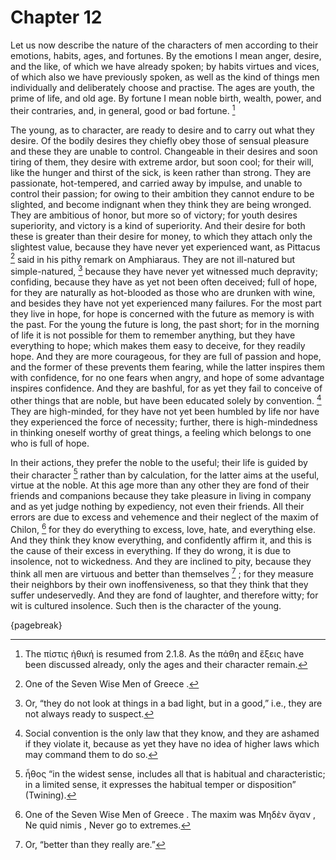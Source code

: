 # Chapter 12

Let us now describe the nature of the characters of men according to their emotions, habits, ages, and fortunes. By the emotions I mean anger,
desire, and the like, of which we have already spoken; by habits virtues and vices, of which also we have previously spoken, as well as the kind of
things men individually and deliberately choose and practise. The ages are youth, the prime of life, and old age. By fortune I mean noble birth,
wealth, power, and their contraries, and, in general, good or bad fortune. [^^11_1]

The young, as to character, are ready to desire and to carry out what they desire. Of the bodily desires they chiefly obey those of sensual pleasure
and these they are unable to control. Changeable in their desires and soon tiring of them, they desire with extreme ardor, but soon cool; for their
will, like the hunger and thirst of the sick, is keen rather than strong. They are passionate, hot-tempered, and carried away by impulse, and unable
to control their passion; for owing to their ambition they cannot endure to be slighted, and become indignant when they think they are being
wronged. They are ambitious of honor, but more so of victory; for youth desires superiority, and victory is a kind of superiority. And their desire
for both these is greater than their desire for money, to which they attach only the slightest value, because they have never yet experienced want,
as Pittacus [^^11_2] said in his pithy remark on Amphiaraus. They are not ill-natured but simple-natured, [^^11_3] because they have never yet
witnessed much depravity; confiding, because they have as yet not been often deceived; full of hope, for they are naturally as hot-blooded as those
who are drunken with wine, and besides they have not yet experienced many failures. For the most part they live in hope, for hope is concerned with
the future as memory is with the past. For the young the future is long, the past short; for in the morning of life it is not possible for them to
remember anything, but they have everything to hope; which makes them easy to deceive, for they readily hope. And they are more courageous, for they
are full of passion and hope, and the former of these prevents them fearing, while the latter inspires them with confidence, for no one fears when
angry, and hope of some advantage inspires confidence. And they are bashful, for as yet they fail to conceive of other things that are noble, but
have been educated solely by convention. [^^11_4] They are high-minded, for they have not yet been humbled by life nor have they experienced the
force of necessity; further, there is high-mindedness in thinking oneself worthy of great things, a feeling which belongs to one who is full of
hope.

In their actions, they prefer the noble to the useful; their life is guided by their character [^^11_5] rather than by calculation, for the latter
aims at the useful, virtue at the noble. At this age more than any other they are fond of their friends and companions because they take pleasure in
living in company and as yet judge nothing by expediency, not even their friends. All their errors are due to excess and vehemence and their neglect
of the maxim of Chilon, [^^11_6] for they do everything to excess, love, hate, and everything else. And they think they know everything, and
confidently affirm it, and this is the cause of their excess in everything. If they do wrong, it is due to insolence, not to wickedness. And they
are inclined to pity, because they think all men are virtuous and better than themselves [^^11_7] ; for they measure their neighbors by their own
inoffensiveness, so that they think that they suffer undeservedly. And they are fond of laughter, and therefore witty; for wit is cultured
insolence. Such then is the character of the young.

{pagebreak}

[^^11_1]: The πίστις ἠθική is resumed from 2.1.8. As the πάθη and ἕξεις have been discussed already, only the ages and their character remain.

[^^11_2]: One of the Seven Wise Men of Greece .

[^^11_3]: Or, “they do not look at things in a bad light, but in a good,” i.e., they are not
always ready to suspect.

[^^11_4]: Social convention is the only law that they know, and they are ashamed if they
violate it, because as yet they have no idea of higher laws which may command them to do so.

[^^11_5]: ἦθος “in the widest sense, includes all that is habitual and characteristic; in a limited sense, it expresses the habitual temper or
disposition” (Twining).

[^^11_6]: One of the Seven Wise Men of Greece . The maxim was Μηδὲν ἄγαν , Ne quid nimis , Never go to extremes.

[^^11_7]: Or, “better than they really are.” 

